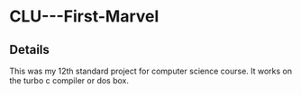 # CLU---First-Marvel
## Details
This was my 12th standard project for computer science course.
It works on the turbo c compiler or dos box.
